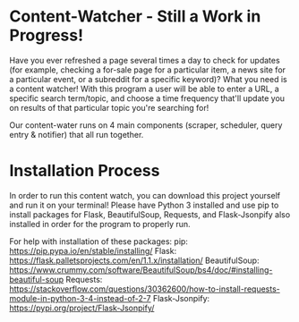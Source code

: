 # Content-Watcher - Still a Work in Progress!

Have you ever refreshed a page several times a day to check for updates (for example, checking a for-sale page for a particular item, 
a news site for a particular event, or a subreddit for a specific keyword)? What you need is a content watcher! With this program a user 
will be able to enter a URL, a specific search term/topic, and choose a time frequency that'll update you on results of that particular topic
you're searching for!

Our content-water runs on 4 main components (scraper, scheduler, query entry & notifier) that all run together.

# Installation Process
In order to run this content watch, you can download this project yourself and run it on your terminal!
Please have Python 3 installed and use pip to install packages for Flask, BeautifulSoup, Requests, and Flask-Jsonpify also installed in order for the program to properly run.

For help with installation of these packages:
pip: https://pip.pypa.io/en/stable/installing/
Flask: https://flask.palletsprojects.com/en/1.1.x/installation/
BeautifulSoup: https://www.crummy.com/software/BeautifulSoup/bs4/doc/#installing-beautiful-soup
Requests: https://stackoverflow.com/questions/30362600/how-to-install-requests-module-in-python-3-4-instead-of-2-7
Flask-Jsonpify: https://pypi.org/project/Flask-Jsonpify/
